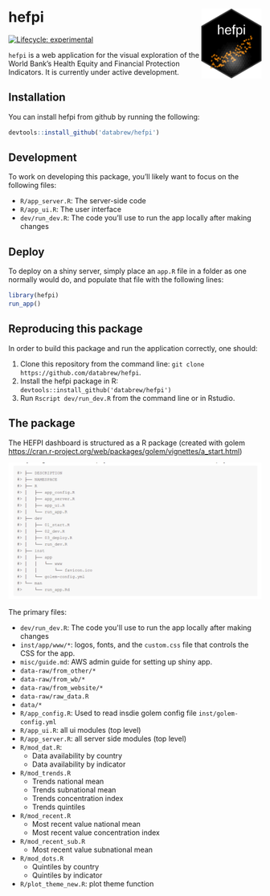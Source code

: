 
<!-- README.md is generated from README.Rmd. Please edit that file -->

# hefpi <a href='https://github.com/databrew/hepfi'><img src='man/figures/logo.png' align="right" height="139" /></a>

<!-- badges: start -->

[![Lifecycle:
experimental](https://img.shields.io/badge/lifecycle-experimental-orange.svg)](https://www.tidyverse.org/lifecycle/#experimental)
<!-- badges: end -->

`hefpi` is a web application for the visual exploration of the World
Bank’s Health Equity and Financial Protection Indicators. It is
currently under active development.

## Installation

You can install hefpi from github by running the following:

``` r
devtools::install_github('databrew/hefpi')
```

## Development

To work on developing this package, you’ll likely want to focus on the
following files:

  - `R/app_server.R`: The server-side code
  - `R/app_ui.R`: The user interface
  - `dev/run_dev.R`: The code you’ll use to run the app locally after
    making changes

## Deploy

To deploy on a shiny server, simply place an `app.R` file in a folder as
one normally would do, and populate that file with the following lines:

``` r
library(hefpi)
run_app()
```

## Reproducing this package

In order to build this package and run the application correctly, one
should:

1.  Clone this repository from the command line: `git clone
    https://github.com/databrew/hefpi`.  
2.  Install the hefpi package in R: `devtools::install_github('databrew/hefpi')`
3.  Run `Rscript dev/run_dev.R` from the command line or in Rstudio.


## The package

The HEFPI dashboard is structured as a R package (created with golem https://cran.r-project.org/web/packages/golem/vignettes/a_start.html)

![](inst/app/www/golem_repo.png)

The primary files:
- `dev/run_dev.R`: The code you'll use to run the app locally after making changes
- `inst/app/www/*`: logos, fonts, and the `custom.css` file that controls the CSS for the app.
- `misc/guide.md`: AWS admin guide for setting up shiny app.
- `data-raw/from_other/*`
- `data-raw/from_wb/*`
- `data-raw/from_website/*`
- `data-raw/raw_data.R`
- `data/*`
- `R/app_config.R`: Used to read insdie golem config file `inst/golem-config.yml`
- `R/app_ui.R`: all ui modules (top level)
- `R/app_server.R`: all server side modules (top level)
- `R/mod_dat.R`: 
  - Data availability by country
  - Data availability by indicator
- `R/mod_trends.R`
  - Trends national mean
  - Trends subnational mean
  - Trends concentration index
  - Trends quintiles
- `R/mod_recent.R` 
  - Most recent value national mean 
  - Most recent value concentration index 
- `R/mod_recent_sub.R`
  - Most recent value subnational mean
- `R/mod_dots.R`
  - Quintiles by country
  - Quintiles by indicator
- `R/plot_theme_new.R`: plot theme function
